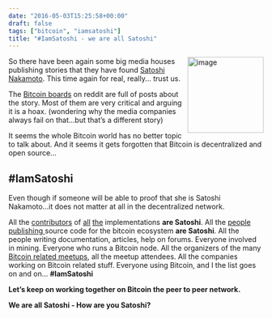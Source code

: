 ```yaml
---
date: "2016-05-03T15:25:58+00:00"
draft: false
tags: ["bitcoin", "iamsatoshi"]
title: "#IamSatoshi - we are all Satoshi"
---
```

<p><img src="http://share-michaelbumann-com.s3-website-eu-west-1.amazonaws.com/screenshots/nope.jpg" width="150" style="float:right" class="right pull-right normal" alt="image"></p><p>So there have been again some big media houses publishing stories that they have found <a href="https://en.wikipedia.org/wiki/Satoshi_Nakamoto">Satoshi Nakamoto</a>. This time again for real, really... trust us. </p><p>The <a href="https://www.reddit.com/r/bitcoin">Bitcoin boards</a> on reddit are full of posts about the story. Most of them are very critical and arguing it is a hoax. (wondering why the media companies always fail on that...but that’s a different story)</p><p>It seems the whole Bitcoin world has no better topic to talk about. And it seems it gets forgotten that Bitcoin is decentralized and open source... </p><h2>#IamSatoshi</h2><p>Even though if someone will be able to proof that she is Satoshi Nakamoto...it does not matter at all in the decentralized network.</p><p>All the <a href="https://github.com/bitcoin/bitcoin/graphs/contributors">contributors</a> of <a href="https://github.com/bitcoincore/bitcoin/graphs/contributors">all</a> <a href="https://github.com/bitcoin/bitcoin/graphs/contributors">the</a> implementations <b>are Satoshi</b>. All the <a href="https://github.com/search?utf8=%E2%9C%93&amp;q=bitcoin">people publishing </a>source code for the bitcoin ecosystem <b>are Satoshi</b>. All the people writing documentation, articles, help on forums. Everyone involved in mining. Everyone who runs a Bitcoin node. All the organizers of the many <a href="http://www.meetup.com/find/events/?allMeetups=false&amp;keywords=bitcoin&amp;radius=Infinity">Bitcoin related meetups</a>, all the meetup attendees. All the companies working on Bitcoin related stuff. Everyone using Bitcoin, and I the list goes on and on... <b>#IamSatoshi</b></p><p><b>Let’s keep on working together on Bitcoin the peer to peer network. </b></p><p><b>We are all Satoshi - How are you Satoshi?</b></p>